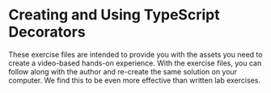 # Creating and Using TypeScript Decorators

These exercise files are intended to provide you with the assets you need to create a video-based hands-on experience. With the exercise files, you can follow along with the author and re-create the same solution on your computer. We find this to be even more effective than written lab exercises.
